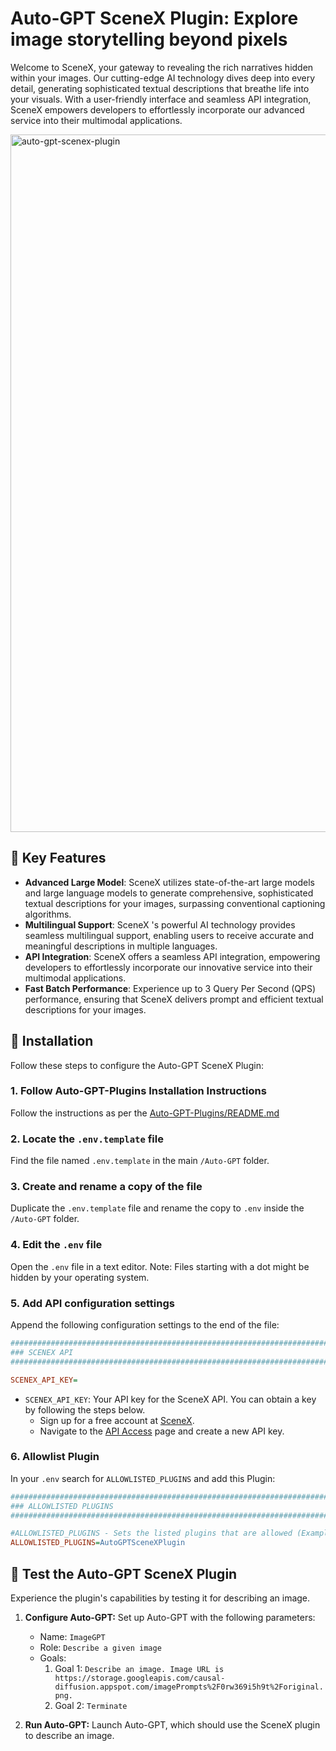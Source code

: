 # Auto-GPT SceneX Plugin: Explore image storytelling beyond pixels

Welcome to SceneX, your gateway to revealing the rich narratives hidden within your images. Our cutting-edge AI technology dives deep into every detail, generating sophisticated textual descriptions that breathe life into your visuals. With a user-friendly interface and seamless API integration, SceneX empowers developers to effortlessly incorporate our advanced service into their multimodal applications.

<img width="1116" alt="auto-gpt-scenex-plugin" src="https://user-images.githubusercontent.com/492616/234332762-642bfd6c-045e-426d-b8cd-70aaf53ff894.png">

## 🌟 Key Features

- **Advanced Large Model**: SceneX utilizes state-of-the-art large models and large language models to generate comprehensive, sophisticated textual descriptions for your images, surpassing conventional captioning algorithms.
- **Multilingual Support**: SceneX 's powerful AI technology provides seamless multilingual support, enabling users to receive accurate and meaningful descriptions in multiple languages.
- **API Integration**: SceneX offers a seamless API integration, empowering developers to effortlessly incorporate our innovative service into their multimodal applications.
- **Fast Batch Performance**: Experience up to 3 Query Per Second (QPS) performance, ensuring that SceneX delivers prompt and efficient textual descriptions for your images.

## 🔧 Installation

Follow these steps to configure the Auto-GPT SceneX Plugin:

### 1. Follow Auto-GPT-Plugins Installation Instructions

Follow the instructions as per the [Auto-GPT-Plugins/README.md](https://github.com/Significant-Gravitas/Auto-GPT-Plugins/blob/master/README.md)

### 2. Locate the `.env.template` file

Find the file named `.env.template` in the main `/Auto-GPT` folder.

### 3. Create and rename a copy of the file

Duplicate the `.env.template` file and rename the copy to `.env` inside the `/Auto-GPT` folder.

### 4. Edit the `.env` file

Open the `.env` file in a text editor. Note: Files starting with a dot might be hidden by your operating system.

### 5. Add API configuration settings

Append the following configuration settings to the end of the file:

```ini
################################################################################
### SCENEX API
################################################################################

SCENEX_API_KEY=
```

- `SCENEX_API_KEY`: Your API key for the SceneX API. You can obtain a key by following the steps below.
  - Sign up for a free account at [SceneX](https://scenex.jina.ai/).
  - Navigate to the [API Access](https://scenex.jina.ai/api) page and create a new API key.

### 6. Allowlist Plugin

In your `.env` search for `ALLOWLISTED_PLUGINS` and add this Plugin:

```ini
################################################################################
### ALLOWLISTED PLUGINS
################################################################################

#ALLOWLISTED_PLUGINS - Sets the listed plugins that are allowed (Example: plugin1,plugin2,plugin3)
ALLOWLISTED_PLUGINS=AutoGPTSceneXPlugin
```

## 🧪 Test the Auto-GPT SceneX Plugin

Experience the plugin's capabilities by testing it for describing an image.

1. **Configure Auto-GPT:**
   Set up Auto-GPT with the following parameters:

   - Name: `ImageGPT`
   - Role: `Describe a given image`
   - Goals:
     1. Goal 1: `Describe an image. Image URL is https://storage.googleapis.com/causal-diffusion.appspot.com/imagePrompts%2F0rw369i5h9t%2Foriginal.png.`
     2. Goal 2: `Terminate`

2. **Run Auto-GPT:**
   Launch Auto-GPT, which should use the SceneX plugin to describe an image.
